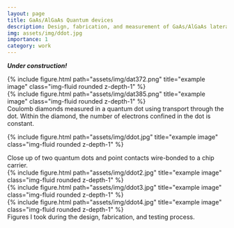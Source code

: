 ```yaml
---
layout: page
title: GaAs/AlGaAs Quantum devices 
description: Design, fabrication, and measurement of GaAs/AlGaAs lateral quantum dots and point contacts as sensitive charge sensors
img: assets/img/ddot.jpg
importance: 1
category: work
---
```

_**Under construction!**_

<div class="row">
    <div class="col-sm">
        {% include figure.html path="assets/img/dat372.png" title="example image" class="img-fluid rounded z-depth-1" %}
    </div>
    <div class="col-sm">
        {% include figure.html path="assets/img/dat385.png" title="example image" class="img-fluid rounded z-depth-1" %}
    </div>
</div>
<div class="caption">
    Coulomb diamonds measured in a quantum dot using transport through the dot. Within the diamond, the number of electrons confined in the dot is constant. 
</div>

{% include figure.html path="assets/img/ddot.jpg" title="example image" class="img-fluid rounded z-depth-1" %}
<div class="caption">
    Close up of two quantum dots and point contacts wire-bonded to a chip carrier.  
</div>

<div class="row justify-content-sm-center">
    <div class="col-sm-3 mt-3 mt-md-0">
        {% include figure.html path="assets/img/ddot2.jpg" title="example image" class="img-fluid rounded z-depth-1" %}
    </div>
    <div class="col-sm-4 mt-3 mt-md-0">
        {% include figure.html path="assets/img/ddot3.jpg" title="example image" class="img-fluid rounded z-depth-1" %}
    </div>
    <div class="col-sm-4 mt-3 mt-md-0">
        {% include figure.html path="assets/img/ddot4.jpg" title="example image" class="img-fluid rounded z-depth-1" %}
    </div>
</div>
<div class="caption">
    Figures I took during the design, fabrication, and testing process. 
</div>
